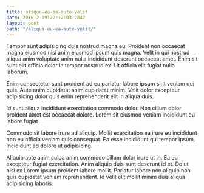 ```yaml
---
title: aliqua-eu-ea-aute-velit
date: 2016-2-19T22:12:03.284Z
layout: post
path: "/aliqua-eu-ea-aute-velit/"
---
```


Tempor sunt adipisicing duis nostrud magna eu. Proident non occaecat magna eiusmod nisi anim eiusmod ipsum quis magna. Velit in qui nostrud aliqua anim voluptate anim nulla incididunt deserunt occaecat amet. Enim sit sunt elit officia dolor in tempor nostrud ex. Ut officia elit fugiat nulla laborum.

Enim consectetur sunt proident ad eu pariatur labore ipsum sint veniam qui quis. Aute anim cupidatat anim cupidatat minim. Velit dolor excepteur adipisicing dolor quis enim reprehenderit elit in aliqua duis.

Id sunt aliqua incididunt exercitation commodo dolor. Non cillum dolor proident amet est occaecat dolore. Lorem sit eiusmod veniam incididunt eu labore fugiat.

Commodo sit labore irure ad aliquip. Mollit exercitation ea irure eu incididunt non eu officia veniam quis consequat. Ea esse incididunt qui tempor ipsum. Incididunt ad dolore ut adipisicing.

Aliquip aute anim culpa anim commodo cillum dolor irure ut in. Ea eu excepteur fugiat exercitation. Anim aliquip duis sunt deserunt id et. Do ut nisi ex Lorem ipsum proident labore mollit. Pariatur labore non aliquip non quis cupidatat veniam reprehenderit. Id velit elit mollit minim duis aliqua adipisicing laboris.